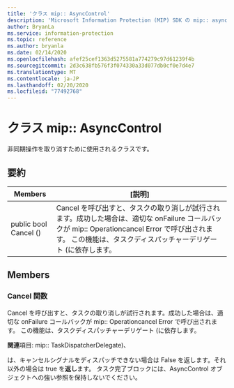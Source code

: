 ```yaml
---
title: 'クラス mip:: AsyncControl'
description: 'Microsoft Information Protection (MIP) SDK の mip:: asynccontrol クラスについて説明します。'
author: BryanLa
ms.service: information-protection
ms.topic: reference
ms.author: bryanla
ms.date: 02/14/2020
ms.openlocfilehash: afef25cef1363d5275581a774279c97d61239f4b
ms.sourcegitcommit: 2d3c638fb576f3f074330a33d077db0cf0e7d4e7
ms.translationtype: MT
ms.contentlocale: ja-JP
ms.lasthandoff: 02/20/2020
ms.locfileid: "77492768"
---
```

# <a name="class-mipasynccontrol"></a>クラス mip:: AsyncControl 
非同期操作を取り消すために使用されるクラスです。
  
## <a name="summary"></a>要約
 Members                        | [説明]                                
--------------------------------|---------------------------------------------
public bool Cancel ()  |  Cancel を呼び出すと、タスクの取り消しが試行されます。成功した場合は、適切な onFailure コールバックが mip:: Operationcancel Error で呼び出されます。 この機能は、タスクディスパッチャーデリゲート (に依存します。
  
## <a name="members"></a>Members
  
### <a name="cancel-function"></a>Cancel 関数
Cancel を呼び出すと、タスクの取り消しが試行されます。成功した場合は、適切な onFailure コールバックが mip:: Operationcancel Error で呼び出されます。 この機能は、タスクディスパッチャーデリゲート (に依存します。
  
**関連**項目: mip:: TaskDispatcherDelegate)、

  
は、キャンセルシグナルをディスパッチできない場合は False を返します。それ以外の場合は true を**返し**ます。
タスク完了ブロックには、AsyncControl オブジェクトへの強い参照を保持しないでください。